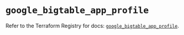# `google_bigtable_app_profile`

Refer to the Terraform Registry for docs: [`google_bigtable_app_profile`](https://registry.terraform.io/providers/hashicorp/google-beta/5.24.0/docs/resources/google_bigtable_app_profile).
